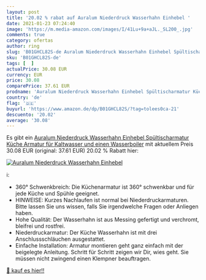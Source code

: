 ```yaml
---
layout: post
title: '20.02 % rabat auf Auralum Niederdruck Wasserhahn Einhebel '
date: 2021-01-23 07:24:40
image: 'https://m.media-amazon.com/images/I/41Lu+9a+aJL._SL200_.jpg'
comments: true
category: ofertas
author: ring
slug: 'B01GHCL82S-de Auralum Niederdruck Wasserhahn Einhebel Spültischarmatur...'
sku: 'B01GHCL82S-de'
tags: [  ]
actualPrice: 30.08 EUR
currency: EUR
price: 30.08
comparePrice: 37.61 EUR
prodname: 'Auralum Niederdruck Wasserhahn Einhebel Spültischarmatur Küche Armatur für Kaltwasser und einen Wasserboiler'
country: 'de'
flag: '🇩🇪'
buyurl: 'https://www.amazon.de/dp/B01GHCL82S/?tag=tolees0ca-21'
descuento: '20.02'
average: '30.08'
---
```


Es gibt ein [Auralum Niederdruck Wasserhahn Einhebel Spültischarmatur Küche Armatur für Kaltwasser und einen Wasserboiler](https://www.amazon.de/dp/B01GHCL82S/?tag=tolees0ca-21) mit aktuellem Preis 30.08 EUR (original: 37.61 EUR) 20.02 % Rabatt hier:

[![Auralum Niederdruck Wasserhahn Einhebel ](https://m.media-amazon.com/images/I/41Lu+9a+aJL._SL200_.jpg)](https://www.amazon.de/dp/B01GHCL82S/?tag=tolees0ca-21)

ℹ️:

- 360° Schwenkbreich: Die Küchenarmatur ist 360° schwenkbar und für jede Küche und Spühle geeignet.
- HINWEISE: Kurzes Nachlaufen ist normal bei Niederdruckarmaturen. Bitte lassen Sie uns wissen, falls Sie irgendwelche Fragen oder Anliegen haben.
- Hohe Qualität: Der Wasserhahn ist aus Messing gefertigt und verchromt, bleifrei und rostfrei.
- Niederdruckarmatur: Der Küche Wasserhahn ist mit drei Anschlussschläuchen ausgestattet.
- Einfache Installation: Armatur montieren geht ganz einfach mit der beigelegte Anleitung. Schritt für Schritt zeigen wir Dir, wies geht. Sie müssen nicht zwingend einen Klempner beauftragen.

[🛒 kauf es hier!!](https://www.amazon.de/dp/B01GHCL82S/?tag=tolees0ca-21)
